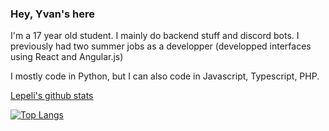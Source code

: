 ### Hey, Yvan's here


I'm a 17 year old student. I mainly do backend stuff and discord bots.
I previously had two summer jobs as a developper (developped interfaces using React and Angular.js)

I mostly code in Python, but I can also code in Javascript, Typescript, PHP. 

[Lepeli's github stats](https://github-readme-stats.vercel.app/api?username=lepeli&show_icons=true&count_private=true)

[![Top Langs](https://github-readme-stats.vercel.app/api/top-langs/?username=lepeli&layout=compact)](https://github.com/anuraghazra/github-readme-stats)

